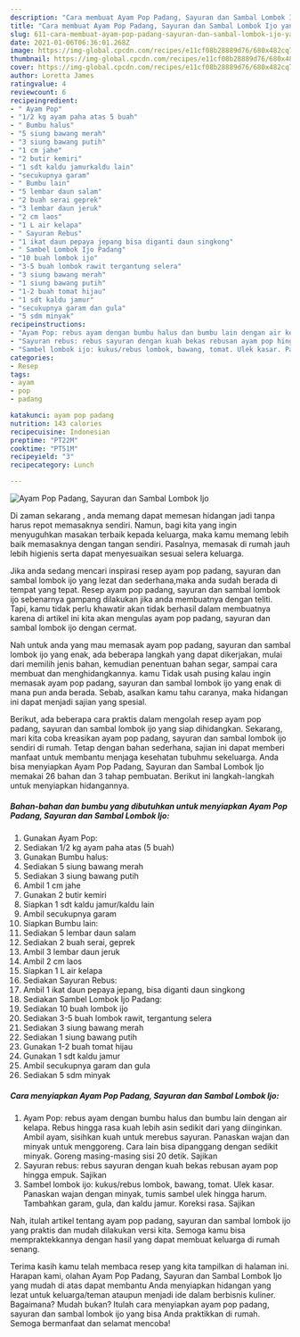 ```yaml
---
description: "Cara membuat Ayam Pop Padang, Sayuran dan Sambal Lombok Ijo yang lezat dan Mudah Dibuat"
title: "Cara membuat Ayam Pop Padang, Sayuran dan Sambal Lombok Ijo yang lezat dan Mudah Dibuat"
slug: 611-cara-membuat-ayam-pop-padang-sayuran-dan-sambal-lombok-ijo-yang-lezat-dan-mudah-dibuat
date: 2021-01-06T06:36:01.268Z
image: https://img-global.cpcdn.com/recipes/e11cf08b28889d76/680x482cq70/ayam-pop-padang-sayuran-dan-sambal-lombok-ijo-foto-resep-utama.jpg
thumbnail: https://img-global.cpcdn.com/recipes/e11cf08b28889d76/680x482cq70/ayam-pop-padang-sayuran-dan-sambal-lombok-ijo-foto-resep-utama.jpg
cover: https://img-global.cpcdn.com/recipes/e11cf08b28889d76/680x482cq70/ayam-pop-padang-sayuran-dan-sambal-lombok-ijo-foto-resep-utama.jpg
author: Loretta James
ratingvalue: 4
reviewcount: 6
recipeingredient:
- " Ayam Pop"
- "1/2 kg ayam paha atas 5 buah"
- " Bumbu halus"
- "5 siung bawang merah"
- "3 siung bawang putih"
- "1 cm jahe"
- "2 butir kemiri"
- "1 sdt kaldu jamurkaldu lain"
- "secukupnya garam"
- " Bumbu lain"
- "5 lembar daun salam"
- "2 buah serai geprek"
- "3 lembar daun jeruk"
- "2 cm laos"
- "1 L air kelapa"
- " Sayuran Rebus"
- "1 ikat daun pepaya jepang bisa diganti daun singkong"
- " Sambel Lombok Ijo Padang"
- "10 buah lombok ijo"
- "3-5 buah lombok rawit tergantung selera"
- "3 siung bawang merah"
- "1 siung bawang putih"
- "1-2 buah tomat hijau"
- "1 sdt kaldu jamur"
- "secukupnya garam dan gula"
- "5 sdm minyak"
recipeinstructions:
- "Ayam Pop: rebus ayam dengan bumbu halus dan bumbu lain dengan air kelapa. Rebus hingga rasa kuah lebih asin sedikit dari yang diinginkan. Ambil ayam, sisihkan kuah untuk merebus sayuran. Panaskan wajan dan minyak untuk menggoreng. Cara lain bisa dipanggang dengan sedikit minyak. Goreng masing-masing sisi 20 detik. Sajikan"
- "Sayuran rebus: rebus sayuran dengan kuah bekas rebusan ayam pop hingga empuk. Sajikan"
- "Sambel lombok ijo: kukus/rebus lombok, bawang, tomat. Ulek kasar. Panaskan wajan dengan minyak, tumis sambel ulek hingga harum. Tambahkan garam, gula, dan kaldu jamur. Koreksi rasa. Sajikan"
categories:
- Resep
tags:
- ayam
- pop
- padang

katakunci: ayam pop padang 
nutrition: 143 calories
recipecuisine: Indonesian
preptime: "PT22M"
cooktime: "PT51M"
recipeyield: "3"
recipecategory: Lunch

---
```



![Ayam Pop Padang, Sayuran dan Sambal Lombok Ijo](https://img-global.cpcdn.com/recipes/e11cf08b28889d76/680x482cq70/ayam-pop-padang-sayuran-dan-sambal-lombok-ijo-foto-resep-utama.jpg)

Di zaman  sekarang , anda memang dapat memesan hidangan jadi tanpa harus repot memasaknya sendiri. Namun, bagi kita yang ingin menyuguhkan masakan terbaik kepada keluarga, maka kamu memang lebih baik memasaknya dengan tangan sendiri. Pasalnya, memasak di rumah jauh lebih higienis serta dapat menyesuaikan sesuai selera keluarga.

Jika anda sedang mencari inspirasi resep ayam pop padang, sayuran dan sambal lombok ijo yang lezat dan sederhana,maka anda sudah berada di tempat yang tepat. Resep ayam pop padang, sayuran dan sambal lombok ijo  sebenarnya gampang dilakukan jika anda membuatnya dengan teliti. Tapi, kamu tidak perlu khawatir akan tidak berhasil dalam membuatnya 
karena di artikel ini kita akan mengulas ayam pop padang, sayuran dan sambal lombok ijo dengan cermat.  



Nah untuk anda yang mau memasak ayam pop padang, sayuran dan sambal lombok ijo yang enak, ada beberapa langkah yang dapat dikerjakan, mulai dari memilih jenis bahan, kemudian penentuan bahan segar, sampai cara membuat dan menghidangkannya. kamu Tidak usah pusing kalau ingin memasak ayam pop padang, sayuran dan sambal lombok ijo yang enak di mana pun anda berada. Sebab, asalkan kamu  tahu caranya, maka hidangan ini dapat menjadi sajian yang spesial.

Berikut, ada beberapa cara praktis  dalam mengolah resep ayam pop padang, sayuran dan sambal lombok ijo yang siap dihidangkan. Sekarang, mari kita coba kreasikan ayam pop padang, sayuran dan sambal lombok ijo sendiri di rumah. Tetap dengan bahan sederhana, sajian ini dapat memberi manfaat untuk membantu menjaga kesehatan tubuhmu sekeluarga. Anda bisa menyiapkan Ayam Pop Padang, Sayuran dan Sambal Lombok Ijo memakai 26 bahan dan 3 tahap pembuatan. Berikut ini langkah-langkah untuk menyiapkan hidangannya.

<!--inarticleads1-->

##### Bahan-bahan dan bumbu yang dibutuhkan untuk menyiapkan Ayam Pop Padang, Sayuran dan Sambal Lombok Ijo:

1. Gunakan  Ayam Pop:
1. Sediakan 1/2 kg ayam paha atas (5 buah)
1. Gunakan  Bumbu halus:
1. Sediakan 5 siung bawang merah
1. Sediakan 3 siung bawang putih
1. Ambil 1 cm jahe
1. Gunakan 2 butir kemiri
1. Siapkan 1 sdt kaldu jamur/kaldu lain
1. Ambil secukupnya garam
1. Siapkan  Bumbu lain:
1. Sediakan 5 lembar daun salam
1. Sediakan 2 buah serai, geprek
1. Ambil 3 lembar daun jeruk
1. Ambil 2 cm laos
1. Siapkan 1 L air kelapa
1. Sediakan  Sayuran Rebus:
1. Ambil 1 ikat daun pepaya jepang, bisa diganti daun singkong
1. Sediakan  Sambel Lombok Ijo Padang:
1. Sediakan 10 buah lombok ijo
1. Sediakan 3-5 buah lombok rawit, tergantung selera
1. Sediakan 3 siung bawang merah
1. Sediakan 1 siung bawang putih
1. Gunakan 1-2 buah tomat hijau
1. Gunakan 1 sdt kaldu jamur
1. Ambil secukupnya garam dan gula
1. Sediakan 5 sdm minyak




<!--inarticleads2-->

##### Cara menyiapkan Ayam Pop Padang, Sayuran dan Sambal Lombok Ijo:

1. Ayam Pop: rebus ayam dengan bumbu halus dan bumbu lain dengan air kelapa. Rebus hingga rasa kuah lebih asin sedikit dari yang diinginkan. Ambil ayam, sisihkan kuah untuk merebus sayuran. Panaskan wajan dan minyak untuk menggoreng. Cara lain bisa dipanggang dengan sedikit minyak. Goreng masing-masing sisi 20 detik. Sajikan
1. Sayuran rebus: rebus sayuran dengan kuah bekas rebusan ayam pop hingga empuk. Sajikan
1. Sambel lombok ijo: kukus/rebus lombok, bawang, tomat. Ulek kasar. Panaskan wajan dengan minyak, tumis sambel ulek hingga harum. Tambahkan garam, gula, dan kaldu jamur. Koreksi rasa. Sajikan




Nah, itulah artikel tentang  ayam pop padang, sayuran dan sambal lombok ijo  yang praktis dan mudah dilakukan versi kita. Semoga kamu bisa mempraktekkannya dengan hasil yang dapat membuat keluarga di rumah senang. 

Terima kasih kamu telah membaca resep yang kita tampilkan di halaman ini. Harapan kami, olahan  Ayam Pop Padang, Sayuran dan Sambal Lombok Ijo yang mudah di atas dapat membantu Anda menyiapkan hidangan yang lezat untuk keluarga/teman ataupun menjadi ide dalam berbisnis kuliner. Bagaimana? Mudah bukan? Itulah cara menyiapkan ayam pop padang, sayuran dan sambal lombok ijo yang bisa Anda praktikkan di rumah. Semoga bermanfaat dan selamat mencoba!

